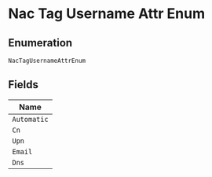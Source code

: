 
# Nac Tag Username Attr Enum

## Enumeration

`NacTagUsernameAttrEnum`

## Fields

| Name |
|  --- |
| `Automatic` |
| `Cn` |
| `Upn` |
| `Email` |
| `Dns` |

